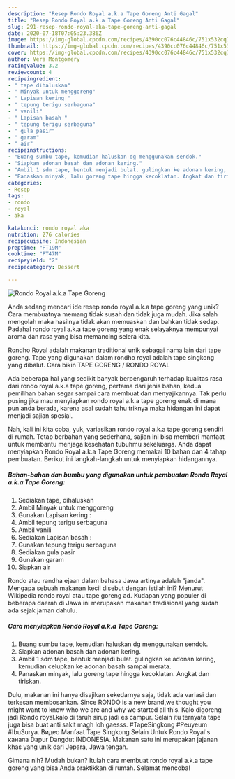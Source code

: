 ```yaml
---
description: "Resep Rondo Royal a.k.a Tape Goreng Anti Gagal"
title: "Resep Rondo Royal a.k.a Tape Goreng Anti Gagal"
slug: 291-resep-rondo-royal-aka-tape-goreng-anti-gagal
date: 2020-07-18T07:05:23.386Z
image: https://img-global.cpcdn.com/recipes/4390cc076c44846c/751x532cq70/rondo-royal-aka-tape-goreng-foto-resep-utama.jpg
thumbnail: https://img-global.cpcdn.com/recipes/4390cc076c44846c/751x532cq70/rondo-royal-aka-tape-goreng-foto-resep-utama.jpg
cover: https://img-global.cpcdn.com/recipes/4390cc076c44846c/751x532cq70/rondo-royal-aka-tape-goreng-foto-resep-utama.jpg
author: Vera Montgomery
ratingvalue: 3.2
reviewcount: 4
recipeingredient:
- " tape dihaluskan"
- " Minyak untuk menggoreng"
- " Lapisan kering "
- " tepung terigu serbaguna"
- " vanili"
- " Lapisan basah "
- " tepung terigu serbaguna"
- " gula pasir"
- " garam"
- " air"
recipeinstructions:
- "Buang sumbu tape, kemudian haluskan dg menggunakan sendok."
- "Siapkan adonan basah dan adonan kering."
- "Ambil 1 sdm tape, bentuk menjadi bulat. gulingkan ke adonan kering, kemudian celupkan ke adonan basah sampai merata."
- "Panaskan minyak, lalu goreng tape hingga kecoklatan. Angkat dan tiriskan."
categories:
- Resep
tags:
- rondo
- royal
- aka

katakunci: rondo royal aka 
nutrition: 276 calories
recipecuisine: Indonesian
preptime: "PT19M"
cooktime: "PT47M"
recipeyield: "2"
recipecategory: Dessert

---
```



![Rondo Royal a.k.a Tape Goreng](https://img-global.cpcdn.com/recipes/4390cc076c44846c/751x532cq70/rondo-royal-aka-tape-goreng-foto-resep-utama.jpg)

Anda sedang mencari ide resep rondo royal a.k.a tape goreng yang unik? Cara membuatnya memang tidak susah dan tidak juga mudah. Jika salah mengolah maka hasilnya tidak akan memuaskan dan bahkan tidak sedap. Padahal rondo royal a.k.a tape goreng yang enak selayaknya mempunyai aroma dan rasa yang bisa memancing selera kita.

Rondho Royal adalah makanan traditional unik sebagai nama lain dari tape goreng. Tape yang digunakan dalam rondho royal adalah tape singkong yang dibalut. Cara bikin TAPE GORENG / RONDO ROYAL

Ada beberapa hal yang sedikit banyak berpengaruh terhadap kualitas rasa dari rondo royal a.k.a tape goreng, pertama dari jenis bahan, kedua pemilihan bahan segar sampai cara membuat dan menyajikannya. Tak perlu pusing jika mau menyiapkan rondo royal a.k.a tape goreng enak di mana pun anda berada, karena asal sudah tahu triknya maka hidangan ini dapat menjadi sajian spesial.


Nah, kali ini kita coba, yuk, variasikan rondo royal a.k.a tape goreng sendiri di rumah. Tetap berbahan yang sederhana, sajian ini bisa memberi manfaat untuk membantu menjaga kesehatan tubuhmu sekeluarga. Anda dapat menyiapkan Rondo Royal a.k.a Tape Goreng memakai 10 bahan dan 4 tahap pembuatan. Berikut ini langkah-langkah untuk menyiapkan hidangannya.

<!--inarticleads1-->

##### Bahan-bahan dan bumbu yang digunakan untuk pembuatan Rondo Royal a.k.a Tape Goreng:

1. Sediakan  tape, dihaluskan
1. Ambil  Minyak untuk menggoreng
1. Gunakan  Lapisan kering :
1. Ambil  tepung terigu serbaguna
1. Ambil  vanili
1. Sediakan  Lapisan basah :
1. Gunakan  tepung terigu serbaguna
1. Sediakan  gula pasir
1. Gunakan  garam
1. Siapkan  air


Rondo atau randha ejaan dalam bahasa Jawa artinya adalah &#34;janda&#34;. Mengapa sebuah makanan kecil disebut dengan istilah ini? Menurut Wikipedia rondo royal atau tape goreng ad. Kudapan yang populer di beberapa daerah di Jawa ini merupakan makanan tradisional yang sudah ada sejak jaman dahulu. 

<!--inarticleads2-->

##### Cara menyiapkan Rondo Royal a.k.a Tape Goreng:

1. Buang sumbu tape, kemudian haluskan dg menggunakan sendok.
1. Siapkan adonan basah dan adonan kering.
1. Ambil 1 sdm tape, bentuk menjadi bulat. gulingkan ke adonan kering, kemudian celupkan ke adonan basah sampai merata.
1. Panaskan minyak, lalu goreng tape hingga kecoklatan. Angkat dan tiriskan.


Dulu, makanan ini hanya disajikan sekedarnya saja, tidak ada variasi dan terkesan membosankan. Since RONDO is a new brand,we thought you might want to know who we are and why we started all this. Kalo digoreng jadi Rondo royal.kalo di taruh sirup jadi es campur. Selain itu ternyata tape juga bisa buat anti sakit magh loh gaesss. #TapeSingkong #Peuyeum #IbuSurya. Видео Manfaat Tape Singkong Selain Untuk Rondo Royal&#39;s канала Dapur Dangdut INDONESIA. Makanan satu ini merupakan jajanan khas yang unik dari Jepara, Jawa tengah. 

Gimana nih? Mudah bukan? Itulah cara membuat rondo royal a.k.a tape goreng yang bisa Anda praktikkan di rumah. Selamat mencoba!
